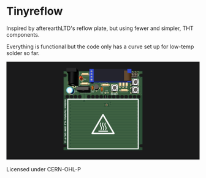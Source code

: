 # Tinyreflow
Inspired by afterearthLTD's reflow plate, but using fewer and simpler, THT components.

Everything is functional but the code only has a curve set up for low-temp solder so far.

![board](50x70_tiny3.png)

Licensed under CERN-OHL-P
